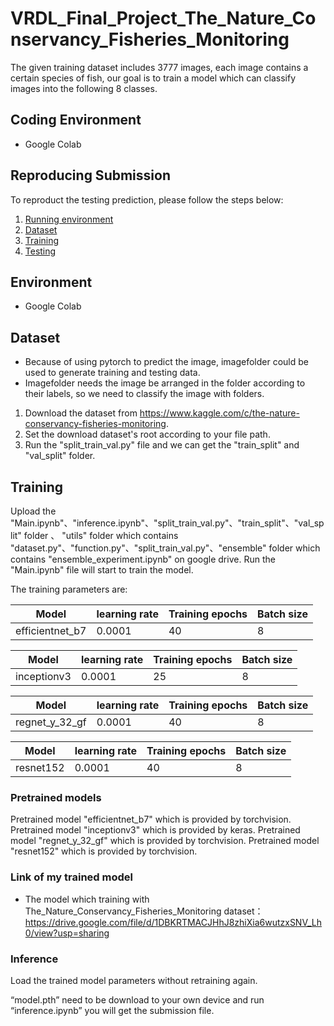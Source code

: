 # VRDL_Final_Project_The_Nature_Conservancy_Fisheries_Monitoring
The given training dataset includes 3777 images, each image contains a certain species of fish, our goal is to train a model which can classify images into the following 8 classes.

## Coding Environment
- Google Colab

## Reproducing Submission
To reproduct the testing prediction, please follow the steps below:
1. [Running environment](#environment)
2. [Dataset](#dataset)
3. [Training](#training)
4. [Testing](#testing)

## Environment
- Google Colab

## Dataset
- Because of using pytorch to predict the image, imagefolder could be used to generate training and testing data.
- Imagefolder needs the image be arranged in the folder according to their labels, so we need to classify the image with folders.
1. Download the dataset from https://www.kaggle.com/c/the-nature-conservancy-fisheries-monitoring.
2. Set the download dataset's root according to your file path.
3. Run the "split_train_val.py" file and we can get the "train_split" and "val_split" folder.


## Training
Upload the "Main.ipynb"、"inference.ipynb"、"split_train_val.py"、"train_split"、"val_split" folder 、 "utils" folder which contains "dataset.py"、"function.py"、"split_train_val.py"、"ensemble" folder which contains "ensemble_experiment.ipynb" on google drive.
Run the "Main.ipynb" file will start to train the model.

The training parameters are:

Model | learning rate | Training epochs | Batch size
------------------------ | ------------------------- | ------------------------- | -------------------------
efficientnet_b7 | 0.0001 | 40 | 8

Model | learning rate | Training epochs | Batch size
------------------------ | ------------------------- | ------------------------- | -------------------------
inceptionv3 | 0.0001 | 25 | 8

Model | learning rate | Training epochs | Batch size
------------------------ | ------------------------- | ------------------------- | -------------------------
regnet_y_32_gf | 0.0001 | 40 | 8

Model | learning rate | Training epochs | Batch size
------------------------ | ------------------------- | ------------------------- | -------------------------
resnet152 | 0.0001 | 40 | 8

### Pretrained models
Pretrained model "efficientnet_b7" which is provided by torchvision.
Pretrained model "inceptionv3" which is provided by keras.
Pretrained model "regnet_y_32_gf" which is provided by torchvision.
Pretrained model "resnet152" which is provided by torchvision.

### Link of my trained model
- The model which training with The_Nature_Conservancy_Fisheries_Monitoring dataset：https://drive.google.com/file/d/1DBKRTMACJHhJ8zhiXia6wutzxSNV_Lh0/view?usp=sharing

### Inference
Load the trained model parameters without retraining again.

“model.pth” need to be download to your own device and run “inference.ipynb” you will get the submission file.
